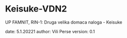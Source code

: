 # Keisuke-VDN2
UP FAMNIT, RIN-1: Druga velika domaca naloga - Keisuke

date: 5.1.20221
author: Vili Perse
version: 0.1
